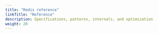 ```yaml
---
title: "Redis reference"
linkTitle: "Reference"
description: Specifications, patterns, internals, and optimization
weight: 20
---
```

